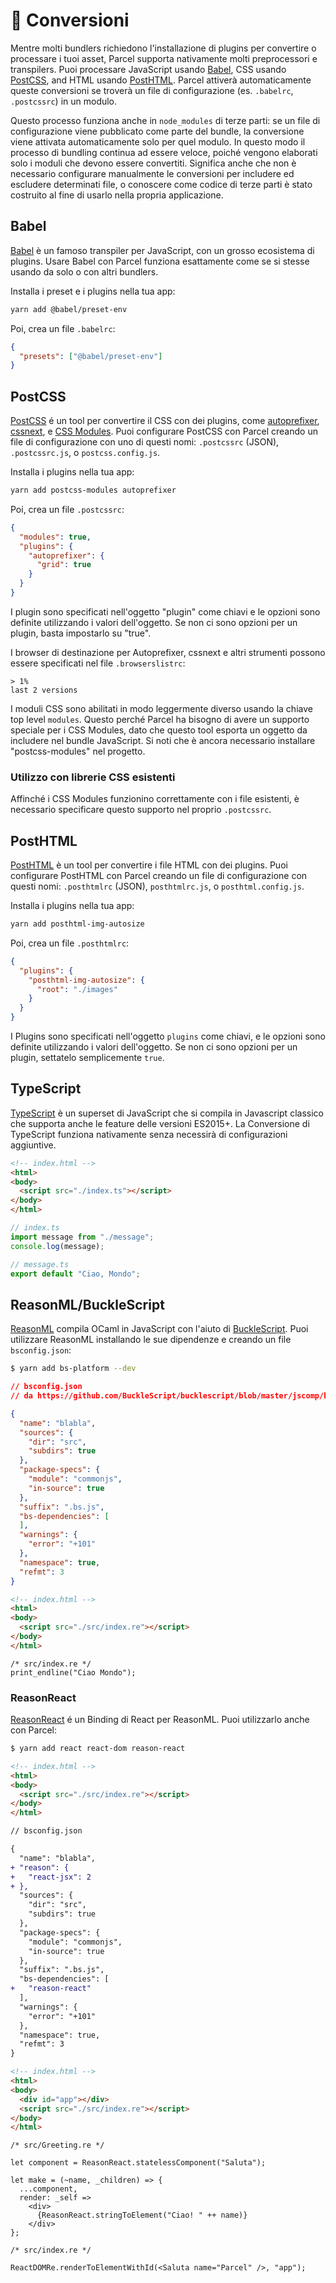 # 🐠 Conversioni

Mentre molti bundlers richiedono l'installazione di plugins per convertire o processare i tuoi asset, Parcel supporta nativamente molti preprocessori e transpilers. Puoi processare JavaScript usando [Babel](https://babeljs.io), CSS usando [PostCSS](http://postcss.org), and HTML usando [PostHTML](https://github.com/posthtml/posthtml). Parcel attiverà automaticamente queste conversioni se troverà un file di configurazione (es. `.babelrc`, `.postcssrc`) in un modulo.

Questo processo funziona anche in `node_modules` di terze parti: se un file di configurazione viene pubblicato come parte del bundle, la conversione viene attivata automaticamente solo per quel modulo. In questo modo il processo di bundling continua ad essere veloce, poiché vengono elaborati solo i moduli che devono essere convertiti. Significa anche che non è necessario configurare manualmente le conversioni per includere ed escludere determinati file, o conoscere come codice di terze parti è stato costruito al fine di usarlo nella propria applicazione.

## Babel

[Babel](https://babeljs.io) è un famoso transpiler per JavaScript, con un grosso ecosistema di plugins. Usare Babel con Parcel funziona esattamente come se si stesse usando da solo o con altri bundlers.

Installa i preset e i plugins nella tua app:

```bash
yarn add @babel/preset-env
```

Poi, crea un file `.babelrc`:

```json
{
  "presets": ["@babel/preset-env"]
}
```

## PostCSS

[PostCSS](http://postcss.org) é un tool per convertire il CSS con dei plugins, come [autoprefixer](https://github.com/postcss/autoprefixer), [cssnext](http://cssnext.io/), e [CSS Modules](https://github.com/css-modules/css-modules). Puoi configurare PostCSS con Parcel creando un file di configurazione con uno di questi nomi: `.postcssrc` (JSON), `.postcssrc.js`, o `postcss.config.js`.

Installa i plugins nella tua app:

```bash
yarn add postcss-modules autoprefixer
```

Poi, crea un file `.postcssrc`:

```json
{
  "modules": true,
  "plugins": {
    "autoprefixer": {
      "grid": true
    }
  }
}
```

I plugin sono specificati nell'oggetto "plugin" come chiavi e le opzioni sono definite utilizzando i valori dell'oggetto. Se non ci sono opzioni per un plugin, basta impostarlo su "true".

I browser di destinazione per Autoprefixer, cssnext e altri strumenti possono essere specificati nel file `.browserslistrc`:

```
> 1%
last 2 versions
```

I moduli CSS sono abilitati in modo leggermente diverso usando la chiave top level `modules`. Questo perché Parcel ha bisogno di avere un supporto speciale per i CSS Modules, dato che questo tool esporta un oggetto da includere nel bundle JavaScript. Si noti che è ancora necessario installare "postcss-modules" nel progetto.

### Utilizzo con librerie CSS esistenti

Affinché i CSS Modules funzionino correttamente con i file esistenti, è necessario specificare questo supporto nel proprio `.postcssrc`.

## PostHTML

[PostHTML](https://github.com/posthtml/posthtml) è un tool per convertire i file HTML con dei plugins. Puoi configurare PostHTML con Parcel creando un file di configurazione con questi nomi: `.posthtmlrc` (JSON), `posthtmlrc.js`, o `posthtml.config.js`.

Installa i plugins nella tua app:

```bash
yarn add posthtml-img-autosize
```

Poi, crea un file `.posthtmlrc`:

```json
{
  "plugins": {
    "posthtml-img-autosize": {
      "root": "./images"
    }
  }
}
```

I Plugins sono specificati nell'oggetto `plugins` come chiavi, e le opzioni sono definite utilizzando i valori dell'oggetto. Se non ci sono opzioni per un plugin, settatelo semplicemente `true`.

## TypeScript

[TypeScript](https://www.typescriptlang.org/) è un superset di JavaScript che si compila in Javascript classico che supporta anche le feature delle versioni ES2015+. La Conversione di TypeScript funziona nativamente senza necessirà di configurazioni aggiuntive.

```html
<!-- index.html -->
<html>
<body>
  <script src="./index.ts"></script>
</body>
</html>
```

```typescript
// index.ts
import message from "./message";
console.log(message);
```

```typescript
// message.ts
export default "Ciao, Mondo";
```

## ReasonML/BuckleScript

[ReasonML](https://reasonml.github.io/) compila OCaml in JavaScript con l'aiuto di [BuckleScript](https://bucklescript.github.io). Puoi utilizzare ReasonML installando le sue dipendenze e creando un file `bsconfig.json`:

```bash
$ yarn add bs-platform --dev
```

```json
// bsconfig.json
// da https://github.com/BuckleScript/bucklescript/blob/master/jscomp/bsb/templates/basic-reason/bsconfig.json

{
  "name": "blabla",
  "sources": {
    "dir": "src",
    "subdirs": true
  },
  "package-specs": {
    "module": "commonjs",
    "in-source": true
  },
  "suffix": ".bs.js",
  "bs-dependencies": [
  ],
  "warnings": {
    "error": "+101"
  },
  "namespace": true,
  "refmt": 3
}
```

```html
<!-- index.html -->
<html>
<body>
  <script src="./src/index.re"></script>
</body>
</html>
```

```reason
/* src/index.re */
print_endline("Ciao Mondo");
```

### ReasonReact

[ReasonReact](https://reasonml.github.io/reason-react/) é un Binding di React per ReasonML. Puoi utilizzarlo anche con Parcel:

```bash
$ yarn add react react-dom reason-react
```

```html
<!-- index.html -->
<html>
<body>
  <script src="./src/index.re"></script>
</body>
</html>
```

```diff
// bsconfig.json

{
  "name": "blabla",
+ "reason": {
+   "react-jsx": 2
+ },
  "sources": {
    "dir": "src",
    "subdirs": true
  },
  "package-specs": {
    "module": "commonjs",
    "in-source": true
  },
  "suffix": ".bs.js",
  "bs-dependencies": [
+   "reason-react"
  ],
  "warnings": {
    "error": "+101"
  },
  "namespace": true,
  "refmt": 3
}
```

```html
<!-- index.html -->
<html>
<body>
  <div id="app"></div>
  <script src="./src/index.re"></script>
</body>
</html>
```

```reason
/* src/Greeting.re */ 

let component = ReasonReact.statelessComponent("Saluta");

let make = (~name, _children) => {
  ...component,
  render: _self =>
    <div>
      {ReasonReact.stringToElement("Ciao! " ++ name)}
    </div>
};
```

```reason
/* src/index.re */

ReactDOMRe.renderToElementWithId(<Saluta name="Parcel" />, "app");
```
